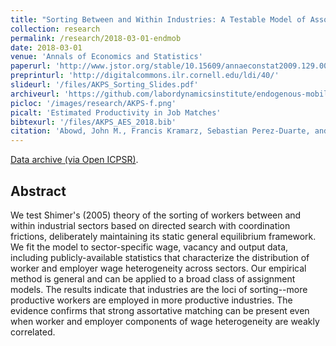 ```yaml
---
title: "Sorting Between and Within Industries: A Testable Model of Assortative Matching"
collection: research
permalink: /research/2018-03-01-endmob
date: 2018-03-01
venue: 'Annals of Economics and Statistics'
paperurl: 'http://www.jstor.org/stable/10.15609/annaeconstat2009.129.0001'
preprinturl: 'http://digitalcommons.ilr.cornell.edu/ldi/40/'
slideurl: '/files/AKPS_Sorting_Slides.pdf'
archiveurl: 'https://github.com/labordynamicsinstitute/endogenous-mobility-replication'
picloc: '/images/research/AKPS-f.png'
picalt: 'Estimated Productivity in Job Matches'
bibtexurl: '/files/AKPS_AES_2018.bib'
citation: 'Abowd, John M., Francis Kramarz, Sebastian Perez-Duarte, and Ian M. Schmutte (2018) &quot;Modeling Endogenous Mobility in Earnings Determination.&quot; <i>Annals of Economics and Statistics</i>, vol. 129, pp. 1-32.'
---
```


[Data archive (via Open ICPSR)](https://doi.org/10.3886/E100830V1).

## Abstract

We test Shimer's (2005) theory of the sorting of workers between
and within industrial sectors based on directed search with coordination
frictions, deliberately maintaining its static general equilibrium
framework. We fit the model to sector-specific wage, vacancy and output
data, including publicly-available statistics that characterize the
distribution of worker and employer wage heterogeneity across sectors. Our
empirical method is general and can be applied to a broad class of
assignment models. The results indicate that industries are the loci of
sorting--more productive workers are employed in more productive industries.
The evidence confirms that strong assortative matching can be present even when
worker and employer components of wage heterogeneity are weakly correlated.

